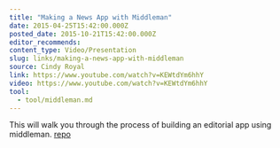 ```yaml
---
title: "Making a News App with Middleman"
date: 2015-04-25T15:42:00.000Z
posted_date: 2015-10-21T15:42:00.000Z
editor_recommends:
content_type: Video/Presentation
slug: links/making-a-news-app-with-middleman
source: Cindy Royal
link: https://www.youtube.com/watch?v=KEWtdYm6hhY
video: https://www.youtube.com/watch?v=KEWtdYm6hhY
tool:
  - tool/middleman.md
---
```

This will walk you through the process of building an editorial app using middleman. [repo](https://github.com/cindyroyal/top_albums)
